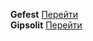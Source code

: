 **Gefest** [Перейти](https://vovako.github.io/gefest/)\
**Gipsolit** [Перейти](https://vovako.github.io/gipsolit/)
